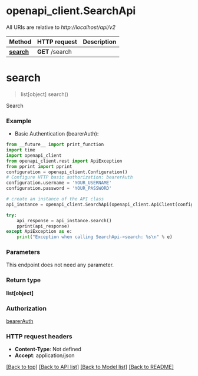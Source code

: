 # openapi_client.SearchApi

All URIs are relative to *http://localhost/api/v2*

Method | HTTP request | Description
------------- | ------------- | -------------
[**search**](SearchApi.md#search) | **GET** /search | 


# **search**
> list[object] search()



Search

### Example

* Basic Authentication (bearerAuth): 
```python
from __future__ import print_function
import time
import openapi_client
from openapi_client.rest import ApiException
from pprint import pprint
configuration = openapi_client.Configuration()
# Configure HTTP basic authorization: bearerAuth
configuration.username = 'YOUR_USERNAME'
configuration.password = 'YOUR_PASSWORD'

# create an instance of the API class
api_instance = openapi_client.SearchApi(openapi_client.ApiClient(configuration))

try:
    api_response = api_instance.search()
    pprint(api_response)
except ApiException as e:
    print("Exception when calling SearchApi->search: %s\n" % e)
```

### Parameters
This endpoint does not need any parameter.

### Return type

**list[object]**

### Authorization

[bearerAuth](../README.md#bearerAuth)

### HTTP request headers

 - **Content-Type**: Not defined
 - **Accept**: application/json

[[Back to top]](#) [[Back to API list]](../README.md#documentation-for-api-endpoints) [[Back to Model list]](../README.md#documentation-for-models) [[Back to README]](../README.md)

